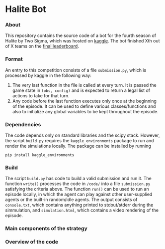 # Halite Bot

### About
This repository contains the source code of a bot for the fourth season of Halite by Two Sigma, which was hosted on [kaggle](https://www.kaggle.com/c/halite). The bot finished Xth out of X teams on the [final leaderboard](https://www.kaggle.com/c/halite/leaderboard).


### Format
An entry to this competition consists of a file `submission.py`, which is processed by kaggle in the following way:
1. The very last function in the file is called at every turn. It is passed the game state in `(obs, config)` and is expected to return a legal list of actions to take for that turn.
2. Any code before the last function executes only once at the beginning of the episode. It can be used to define various classes/functions and also to initialize any global variables to be kept throughout the episode.


### Dependencies
The code depends only on standard libraries and the scipy stack. However, the script `build.py` requires the `kaggle_environments` package to run and render the simulations locally. The package can be installed by running

`pip install kaggle_environments`


### Build
The script `build.py` has code to build a valid submission and run it. The function `write()` processes the code in `/code/` into a file `submission.py` satisfying the criteria above. The function `run()` can be used to run an episode locally, in which the agent can play against other user-supplied agents or the built-in random/idle agents. The output consists of `console.txt`, which contains anything printed to stdout/stderr during the simmulation, and `simulation.html`, which contains a video rendering of the episode.


### Main components of the strategy


### Overview of the code
